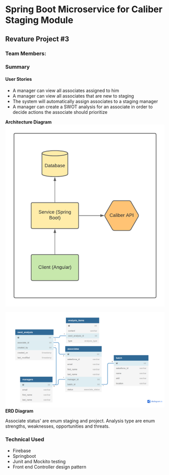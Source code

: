 # Spring Boot Microservice for Caliber Staging Module

## Revature Project #3

### Team Members:

### Summary

#### User Stories
- A manager can view all associates assigned to him
- A manager can view all associates that are new to staging
- The system will automatically assign associates to a staging manager
- A manager can create a SWOT analysis for an associate in order to decide actions the associate should prioritize

**Architecture Diagram**
![](./imgs/Staging-Module-AD.png)

![](./imgs/Staging-Module-ERD.png)
**ERD Diagram**

Associate status' are enum staging and project. Analysis type are enum strengths, weaknesses, opportunities and threats.

### Technical Used
- Firebase
- Springboot
- Junit and Mockito testing
- Front end Controller design pattern

